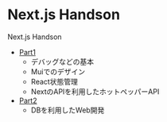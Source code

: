# Next.js Handson

Next.js Handson

- [Part1](./docs/part1.md)
  - デバッグなどの基本
  - Muiでのデザイン
  - React状態管理
  - NextのAPIを利用したホットペッパーAPI
- [Part2](./docs/part2.md)
  - DBを利用したWeb開発
